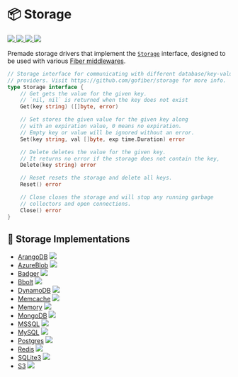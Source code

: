 <p align="center">
  <!-- <a href="https://gofiber.io">
    <img alt="Fiber" height="125" src="https://raw.githubusercontent.com/gofiber/docs/master/static/fiber_v2_logo.svg">
   </a>
  <br>   -->

  # 📦 Storage

  <a href="https://pkg.go.dev/github.com/gofiber/storage?tab=doc">
    <img src="https://img.shields.io/badge/%F0%9F%93%9A%20godoc-pkg-00ACD7.svg?color=00ACD7&style=flat">
  </a>
  <a href="https://goreportcard.com/report/github.com/gofiber/storage">
    <img src="https://img.shields.io/badge/%F0%9F%93%9D%20goreport-A%2B-75C46B">
  </a>
  <a href="https://gocover.io/github.com/gofiber/storage">
    <img src="https://img.shields.io/badge/%F0%9F%94%8E%20gocover-97.8%25-75C46B.svg?style=flat">
  </a>
  <a href="https://gofiber.io/discord">
    <img src="https://img.shields.io/discord/704680098577514527?style=flat&label=%F0%9F%92%AC%20discord&color=00ACD7">
  </a>
</p>

Premade storage drivers that implement the [`Storage`](https://github.com/gofiber/storage/blob/main/storage.go) interface, designed to be used with various [Fiber middlewares](https://github.com/gofiber/fiber/tree/master/middleware).

```go
// Storage interface for communicating with different database/key-value
// providers. Visit https://github.com/gofiber/storage for more info.
type Storage interface {
	// Get gets the value for the given key.
	// `nil, nil` is returned when the key does not exist
	Get(key string) ([]byte, error)

	// Set stores the given value for the given key along
	// with an expiration value, 0 means no expiration.
	// Empty key or value will be ignored without an error.
	Set(key string, val []byte, exp time.Duration) error

	// Delete deletes the value for the given key.
	// It returns no error if the storage does not contain the key,
	Delete(key string) error

	// Reset resets the storage and delete all keys.
	Reset() error

	// Close closes the storage and will stop any running garbage
	// collectors and open connections.
	Close() error
}
```

## 📑 Storage Implementations

* [ArangoDB](/arangodb) <a href="https://github.com/gofiber/storage/actions?query=workflow%3A%22Tests+ArangoDB%22">
    <img src="https://img.shields.io/github/workflow/status/gofiber/storage/Tests%20ArangoDB?label=%F0%9F%A7%AA%20&style=flat&color=75C46B">
  </a>
* [AzureBlob](/azureblob) <a href="https://github.com/gofiber/storage/actions?query=workflow%3A%22Azure%20Blob%22">
  <img src="https://img.shields.io/github/workflow/status/gofiber/storage/Azure%20Blob?label=%F0%9F%A7%AA%20&style=flat&color=75C46B">
  </a>
* [Badger](/badger) <a href="https://github.com/gofiber/storage/actions?query=workflow%3A%22Tests+Local+Storage%22">
    <img src="https://img.shields.io/github/workflow/status/gofiber/storage/Tests%20Local%20Storage?label=%F0%9F%A7%AA%20&style=flat&color=75C46B">
  </a>
* [Bbolt](/bbolt) <a href="https://github.com/gofiber/storage/actions?query=workflow%3A%22Tests+Bbolt%22">
    <img src="https://img.shields.io/github/workflow/status/gofiber/storage/Bbolt?label=%F0%9F%A7%AA%20&style=flat&color=75C46B">
  </a>
* [DynamoDB](/dynamodb) <a href="https://github.com/gofiber/storage/actions?query=workflow%3A%22Tests+DynamoDB%22">
    <img src="https://img.shields.io/github/workflow/status/gofiber/storage/Tests%20DynamoDB?label=%F0%9F%A7%AA%20&style=flat&color=75C46B">
  </a>
* [Memcache](/memcache) <a href="https://github.com/gofiber/storage/actions?query=workflow%3A%22Tests+Memcache%22">
    <img src="https://img.shields.io/github/workflow/status/gofiber/storage/Tests%20Memcache?label=%F0%9F%A7%AA%20&style=flat&color=75C46B">
  </a>
* [Memory](/memory) <a href="https://github.com/gofiber/storage/actions?query=workflow%3A%22Tests+Local+Storage%22">
    <img src="https://img.shields.io/github/workflow/status/gofiber/storage/Tests%20Local%20Storage?label=%F0%9F%A7%AA%20&style=flat&color=75C46B">
  </a>
* [MongoDB](/mongodb) <a href="https://github.com/gofiber/storage/actions?query=workflow%3A%22Tests+Mongodb%22">
    <img src="https://img.shields.io/github/workflow/status/gofiber/storage/Tests%20Mongodb?label=%F0%9F%A7%AA%20&style=flat&color=75C46B">
  </a>
* [MSSQL](/mssql) <a href="https://github.com/gofiber/storage/actions?query=workflow%3A%22Tests+MSSQL%22">
    <img src="https://img.shields.io/github/workflow/status/gofiber/storage/Tests%20MSSQL?label=%F0%9F%A7%AA%20&style=flat&color=75C46B">
  </a>
* [MySQL](/mysql) <a href="https://github.com/gofiber/storage/actions?query=workflow%3A%22Tests+MySQL%22">
    <img src="https://img.shields.io/github/workflow/status/gofiber/storage/Tests%20MySQL?label=%F0%9F%A7%AA%20&style=flat&color=75C46B">
  </a>
* [Postgres](/postgres) <a href="https://github.com/gofiber/storage/actions?query=workflow%3A%22Tests+Postgres%22">
    <img src="https://img.shields.io/github/workflow/status/gofiber/storage/Tests%20Postgres?label=%F0%9F%A7%AA%20&style=flat&color=75C46B">
  </a>
* [Redis](/redis) <a href="https://github.com/gofiber/storage/actions?query=workflow%3A%22Tests+Redis%22">
    <img src="https://img.shields.io/github/workflow/status/gofiber/storage/Tests%20Redis?label=%F0%9F%A7%AA%20&style=flat&color=75C46B">
  </a>
* [SQLite3](/sqlite3) <a href="https://github.com/gofiber/storage/actions?query=workflow%3A%22Tests+Local+Storage%22">
    <img src="https://img.shields.io/github/workflow/status/gofiber/storage/Tests%20Local%20Storage?label=%F0%9F%A7%AA%20&style=flat&color=75C46B">
  </a>
* [S3](/s3) <a href="https://github.com/gofiber/storage/actions?query=workflow%3A%22Tests+S3%22">
    <img src="https://img.shields.io/github/workflow/status/gofiber/storage/Tests%20S3?label=%F0%9F%A7%AA%20&style=flat&color=75C46B">
  </a>
